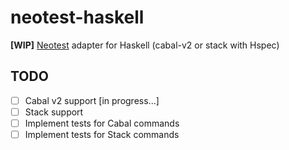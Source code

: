 # neotest-haskell

**[WIP]** [Neotest](https://github.com/nvim-neotest/neotest) adapter for Haskell (cabal-v2 or stack with Hspec)


## TODO

- [ ] Cabal v2 support [in progress...]
- [ ] Stack support
- [ ] Implement tests for Cabal commands
- [ ] Implement tests for Stack commands
